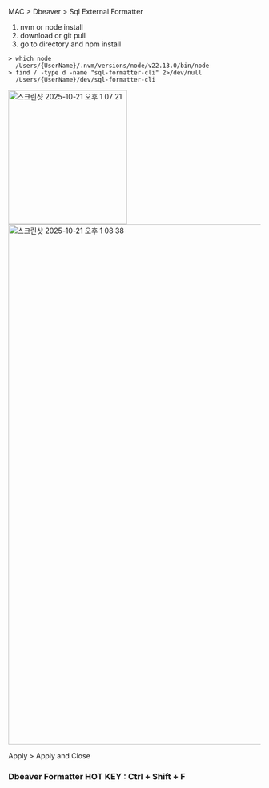 MAC > Dbeaver > Sql External Formatter

1. nvm or node install
2. download or git pull
3. go to directory and npm install

```
> which node
  /Users/{UserName}/.nvm/versions/node/v22.13.0/bin/node
> find / -type d -name "sql-formatter-cli" 2>/dev/null
  /Users/{UserName}/dev/sql-formatter-cli
```

<img width="237" height="268" alt="스크린샷 2025-10-21 오후 1 07 21" src="https://github.com/user-attachments/assets/496693a3-8a1c-43c2-b8bc-662e23d33ff2" />

<img width="1988" height="1039" alt="스크린샷 2025-10-21 오후 1 08 38" src="https://github.com/user-attachments/assets/30f6f3aa-6d7d-47c0-ab1e-4d12d608eef3" />

Apply > Apply and Close


### Dbeaver Formatter HOT KEY : Ctrl + Shift + F

